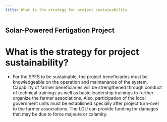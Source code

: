 ```yaml
---
title: What is the strategy for project sustainability
---
```


## Solar-Powered Fertigation Project

# What is the strategy for project sustainability?


 - For the SPFS to be sustainable, the project beneficiaries must be knowledgeable on the operation and maintenance of the system. Capability of farmer beneficiaries will be strengthened through conduct of technical trainings as well as basic leadership trainings to further organize the farmer associations. Also, participation of the local government units must be established specially after project turn-over to the farmer associations. The LGU can provide funding for damages that may be due to force majeure or calamity.
